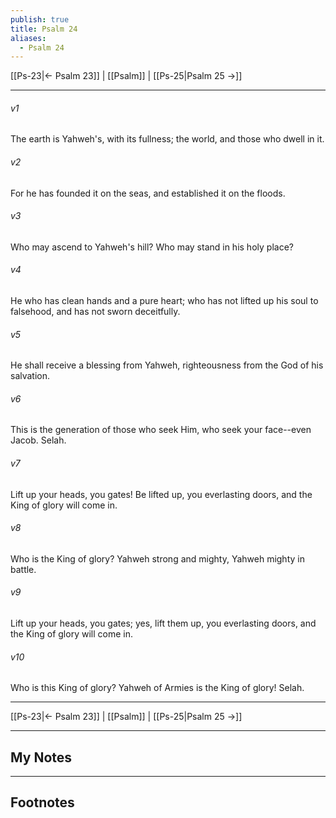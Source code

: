 ```yaml
---
publish: true
title: Psalm 24
aliases:
  - Psalm 24
---
```


[[Ps-23|← Psalm 23]] | [[Psalm]] | [[Ps-25|Psalm 25 →]]
***



###### v1 
The earth is Yahweh's, with its fullness; the world, and those who dwell in it. 

###### v2 
For he has founded it on the seas, and established it on the floods. 

###### v3 
Who may ascend to Yahweh's hill? Who may stand in his holy place? 

###### v4 
He who has clean hands and a pure heart; who has not lifted up his soul to falsehood, and has not sworn deceitfully. 

###### v5 
He shall receive a blessing from Yahweh, righteousness from the God of his salvation. 

###### v6 
This is the generation of those who seek Him, who seek your face--even Jacob. Selah. 

###### v7 
Lift up your heads, you gates! Be lifted up, you everlasting doors, and the King of glory will come in. 

###### v8 
Who is the King of glory? Yahweh strong and mighty, Yahweh mighty in battle. 

###### v9 
Lift up your heads, you gates; yes, lift them up, you everlasting doors, and the King of glory will come in. 

###### v10 
Who is this King of glory? Yahweh of Armies is the King of glory! Selah.

***
[[Ps-23|← Psalm 23]] | [[Psalm]] | [[Ps-25|Psalm 25 →]]

---
## My Notes

---
## Footnotes